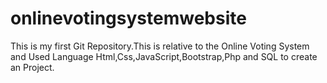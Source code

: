 # onlinevotingsystemwebsite
This is my first Git Repository.This is relative to the Online Voting System and Used Language Html,Css,JavaScript,Bootstrap,Php and SQL to create an Project.
